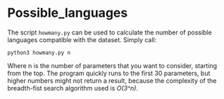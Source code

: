# Possible_languages

The script ```howmany.py``` can be used to calculate the number of possible languages compatible with the dataset. Simply call:

```python3 howmany.py n```

Where n is the number of parameters that you want to consider, starting from the top.
The program quickly runs to the first 30 parameters, but higher numbers might not return a result, because the complexity of the breadth-fist search algorithm used is *O(3^n)*.










